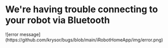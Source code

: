 <h1> We're having trouble connecting to your robot via Bluetooth </h1>
![error message](https://github.com/krysor/bugs/blob/main/iRobotHomeApp/img/error.png)
